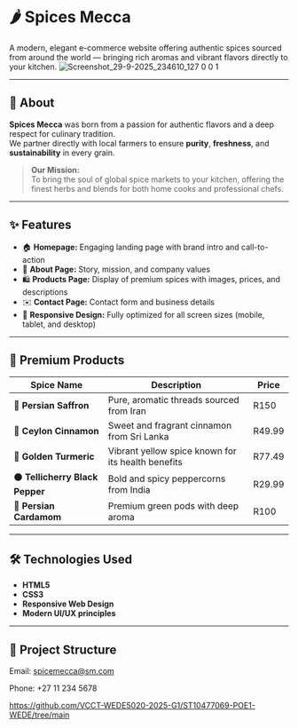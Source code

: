 # 🌶️ Spices Mecca

A modern, elegant e-commerce website offering authentic spices sourced from around the world — bringing rich aromas and vibrant flavors directly to your kitchen.
![Screenshot_29-9-2025_234610_127 0 0 1](https://github.com/user-attachments/assets/99e2d7ec-83c6-4e92-8584-b45f2b027d53)

---

## 📖 About

**Spices Mecca** was born from a passion for authentic flavors and a deep respect for culinary tradition.  
We partner directly with local farmers to ensure **purity**, **freshness**, and **sustainability** in every grain.

> **Our Mission:**  
> To bring the soul of global spice markets to your kitchen, offering the finest herbs and blends for both home cooks and professional chefs.

---

## ✨ Features

- 🏠 **Homepage:** Engaging landing page with brand intro and call-to-action  
- 🧭 **About Page:** Story, mission, and company values  
- 🛍️ **Products Page:** Display of premium spices with images, prices, and descriptions  
- ✉️ **Contact Page:** Contact form and business details  
- 📱 **Responsive Design:** Fully optimized for all screen sizes (mobile, tablet, and desktop)

---

## 🛒 Premium Products

| Spice Name | Description | Price |
|-------------|--------------|--------|
| 🌸 **Persian Saffron** | Pure, aromatic threads sourced from Iran | R150 |
| 🌿 **Ceylon Cinnamon** | Sweet and fragrant cinnamon from Sri Lanka | R49.99 |
| 💛 **Golden Turmeric** | Vibrant yellow spice known for its health benefits | R77.49 |
| ⚫ **Tellicherry Black Pepper** | Bold and spicy peppercorns from India | R29.99 |
| 💚 **Persian Cardamom** | Premium green pods with deep aroma | R100 |

---

## 🛠️ Technologies Used

- **HTML5**
- **CSS3**
- **Responsive Web Design**
- **Modern UI/UX principles**

---

## 📁 Project Structure



Email: spicemecca@sm.com

Phone: +27 11 234 5678

https://github.com/VCCT-WEDE5020-2025-G1/ST10477069-POE1-WEDE/tree/main

